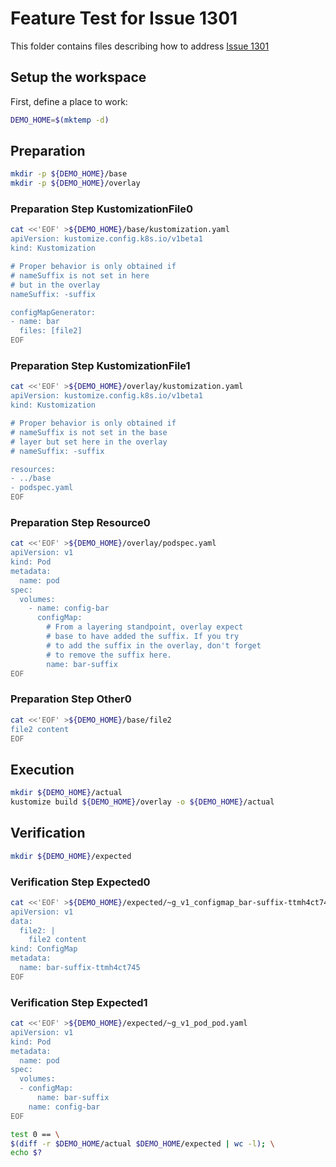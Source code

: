 # Feature Test for Issue 1301


This folder contains files describing how to address [Issue 1301](https://github.com/kubernetes-sigs/kustomize/issues/1301)

## Setup the workspace

First, define a place to work:

<!-- @makeWorkplace @test -->
```bash
DEMO_HOME=$(mktemp -d)
```

## Preparation

<!-- @makeDirectories @test -->
```bash
mkdir -p ${DEMO_HOME}/base
mkdir -p ${DEMO_HOME}/overlay
```

### Preparation Step KustomizationFile0

<!-- @createKustomizationFile0 @test -->
```bash
cat <<'EOF' >${DEMO_HOME}/base/kustomization.yaml
apiVersion: kustomize.config.k8s.io/v1beta1
kind: Kustomization

# Proper behavior is only obtained if
# nameSuffix is not set in here
# but in the overlay
nameSuffix: -suffix

configMapGenerator:
- name: bar
  files: [file2]
EOF
```


### Preparation Step KustomizationFile1

<!-- @createKustomizationFile1 @test -->
```bash
cat <<'EOF' >${DEMO_HOME}/overlay/kustomization.yaml
apiVersion: kustomize.config.k8s.io/v1beta1
kind: Kustomization

# Proper behavior is only obtained if
# nameSuffix is not set in the base
# layer but set here in the overlay
# nameSuffix: -suffix

resources:
- ../base
- podspec.yaml
EOF
```


### Preparation Step Resource0

<!-- @createResource0 @test -->
```bash
cat <<'EOF' >${DEMO_HOME}/overlay/podspec.yaml
apiVersion: v1
kind: Pod
metadata:
  name: pod
spec:
  volumes:
    - name: config-bar
      configMap:
        # From a layering standpoint, overlay expect
        # base to have added the suffix. If you try
        # to add the suffix in the overlay, don't forget
        # to remove the suffix here.
        name: bar-suffix
EOF
```


### Preparation Step Other0

<!-- @createOther0 @test -->
```bash
cat <<'EOF' >${DEMO_HOME}/base/file2
file2 content
EOF
```

## Execution

<!-- @build @test -->
```bash
mkdir ${DEMO_HOME}/actual
kustomize build ${DEMO_HOME}/overlay -o ${DEMO_HOME}/actual
```

## Verification

<!-- @createExpectedDir @test -->
```bash
mkdir ${DEMO_HOME}/expected
```


### Verification Step Expected0

<!-- @createExpected0 @test -->
```bash
cat <<'EOF' >${DEMO_HOME}/expected/~g_v1_configmap_bar-suffix-ttmh4ct745.yaml
apiVersion: v1
data:
  file2: |
    file2 content
kind: ConfigMap
metadata:
  name: bar-suffix-ttmh4ct745
EOF
```


### Verification Step Expected1

<!-- @createExpected1 @test -->
```bash
cat <<'EOF' >${DEMO_HOME}/expected/~g_v1_pod_pod.yaml
apiVersion: v1
kind: Pod
metadata:
  name: pod
spec:
  volumes:
  - configMap:
      name: bar-suffix
    name: config-bar
EOF
```


<!-- @compareActualToExpected @test -->
```bash
test 0 == \
$(diff -r $DEMO_HOME/actual $DEMO_HOME/expected | wc -l); \
echo $?
```

